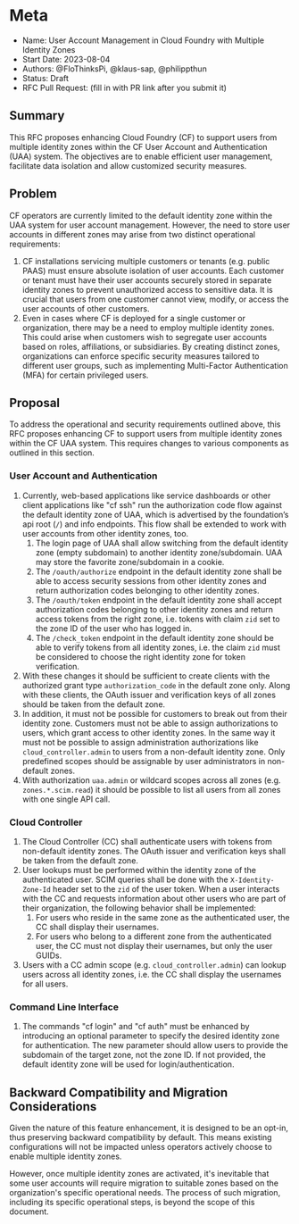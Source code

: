 # Meta
[meta]: #meta
- Name: User Account Management in Cloud Foundry with Multiple Identity Zones
- Start Date: 2023-08-04
- Authors: @FloThinksPi, @klaus-sap, @philippthun
- Status: Draft
- RFC Pull Request: (fill in with PR link after you submit it)

## Summary

This RFC proposes enhancing Cloud Foundry (CF) to support users from multiple identity zones within the CF User Account and Authentication (UAA) system. The objectives are to enable efficient user management, facilitate data isolation and allow customized security measures.

## Problem

CF operators are currently limited to the default identity zone within the UAA system for user account management. However, the need to store user accounts in different zones may arise from two distinct operational requirements:
1. CF installations servicing multiple customers or tenants (e.g. public PAAS) must ensure absolute isolation of user accounts. Each customer or tenant must have their user accounts securely stored in separate identity zones to prevent unauthorized access to sensitive data. It is crucial that users from one customer cannot view, modify, or access the user accounts of other customers.
1. Even in cases where CF is deployed for a single customer or organization, there may be a need to employ multiple identity zones. This could arise when customers wish to segregate user accounts based on roles, affiliations, or subsidiaries. By creating distinct zones, organizations can enforce specific security measures tailored to different user groups, such as implementing Multi-Factor Authentication (MFA) for certain privileged users.

## Proposal

To address the operational and security requirements outlined above, this RFC proposes enhancing CF to support users from multiple identity zones within the CF UAA system. This requires changes to various components as outlined in this section.

### User Account and Authentication

1. Currently, web-based applications like service dashboards or other client applications like "cf ssh" run the authorization code flow against the default identity zone of UAA, which is advertised by the foundation’s api root (`/`) and info endpoints. This flow shall be extended to work with user accounts from other identity zones, too.
   1. The login page of UAA shall allow switching from the default identity zone (empty subdomain) to another identity zone/subdomain. UAA may store the favorite zone/subdomain in a cookie.
   1. The `/oauth/authorize` endpoint in the default identity zone shall be able to access security sessions from other identity zones and return authorization codes belonging to other identity zones.
   1. The `/oauth/token` endpoint in the default identity zone shall accept authorization codes belonging to other identity zones and return access tokens from the right zone, i.e. tokens with claim `zid` set to the zone ID of the user who has logged in.
   1. The `/check_token` endpoint in the default identity zone should be able to verify tokens from all identity zones, i.e. the claim `zid` must be considered to choose the right identity zone for token verification.
1. With these changes it should be sufficient to create clients with the authorized grant type `authorization_code` in the default zone only. Along with these clients, the OAuth issuer and verification keys of all zones should be taken from the default zone.
1. In addition, it must not be possible for customers to break out from their identity zone. Customers must not be able to assign authorizations to users, which grant access to other identity zones. In the same way it must not be possible to assign administration authorizations like `cloud_controller.admin` to users from a non-default identity zone. Only predefined scopes should be assignable by user administrators in non-default zones.
1. With authorization `uaa.admin` or wildcard scopes across all zones (e.g. `zones.*.scim.read`) it should be possible to list all users from all zones with one single API call.

### Cloud Controller

1. The Cloud Controller (CC) shall authenticate users with tokens from non-default identity zones. The OAuth issuer and verification keys shall be taken from the default zone.
1. User lookups must be performed within the identity zone of the authenticated user. SCIM queries shall be done with the `X-Identity-Zone-Id` header set to the `zid` of the user token. When a user interacts with the CC and requests information about other users who are part of their organization, the following behavior shall be implemented:
   1. For users who reside in the same zone as the authenticated user, the CC shall display their usernames.
   1. For users who belong to a different zone from the authenticated user, the CC must not display their usernames, but only the user GUIDs.
1. Users with a CC admin scope (e.g. `cloud_controller.admin`) can lookup users across all identity zones, i.e. the CC shall display the usernames for all users.

### Command Line Interface

1. The commands "cf login" and "cf auth" must be enhanced by introducing an optional parameter to specify the desired identity zone for authentication. The new parameter should allow users to provide the subdomain of the target zone, not the zone ID. If not provided, the default identity zone will be used for login/authentication.

## Backward Compatibility and Migration Considerations

Given the nature of this feature enhancement, it is designed to be an opt-in, thus preserving backward compatibility by default. This means existing configurations will not be impacted unless operators actively choose to enable multiple identity zones.

However, once multiple identity zones are activated, it's inevitable that some user accounts will require migration to suitable zones based on the organization's specific operational needs. The process of such migration, including its specific operational steps, is beyond the scope of this document.

